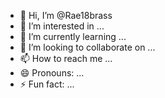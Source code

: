 - 👋 Hi, I’m @Rae18brass
- 👀 I’m interested in ...
- 🌱 I’m currently learning ...
- 💞️ I’m looking to collaborate on ...
- 📫 How to reach me ...
- 😄 Pronouns: ...
- ⚡ Fun fact: ...

<!---
Rae18brass/Rae18brass is a ✨ special ✨ repository because its `README.md` (this file) appears on your GitHub profile.
You can click the Preview link to take a look at your changes.
--->
